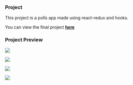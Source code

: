 
### Project

This project is a polls app made using react-redux and hooks.

You can view the final project __[here](https://ui-polls.netlify.app/)__

### Project Preview

![](https://user-images.githubusercontent.com/2933430/81010664-d78baf00-8e13-11ea-855e-359382ee9be9.png)

![](https://user-images.githubusercontent.com/2933430/81010657-d5c1eb80-8e13-11ea-9722-970250dcddec.png)

![](https://user-images.githubusercontent.com/2933430/81010652-d2c6fb00-8e13-11ea-8fa2-188b87f15db0.png)

![](https://user-images.githubusercontent.com/2933430/81010661-d65a8200-8e13-11ea-8db2-4571602b9fa1.png)
